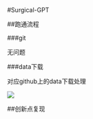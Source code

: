 #Surgical-GPT

##跑通流程

###git

无问题

###data下载

对应github上的data下载处理

![](https://cdn.jsdelivr.net/gh/tj-messi/picture/1738932443290.png)



##创新点复现
